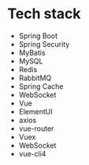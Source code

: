 # Tech stack

- Spring Boot
- Spring Security
- MyBatis
- MySQL
- Redis
- RabbitMQ
- Spring Cache
- WebSocket
- Vue
- ElementUI
- axios
- vue-router
- Vuex
- WebSocket
- vue-cli4

